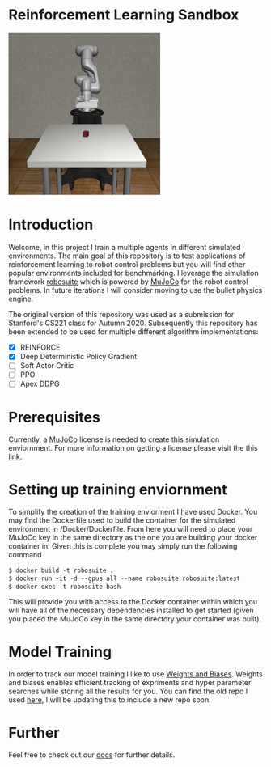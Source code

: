 # Reinforcement Learning Sandbox
<p float="left">
  <img src="assets/robotarmfull.png" width="300">
</p>
 <H1>Introduction</H1>
<p>
Welcome, in this project I train a multiple agents in different simulated environments. The main goal of this repository is to test applications of reinforcement learning to robot control problems but you will find other popular environments included for benchmarking. I leverage the simulation framework <a href="https://github.com/ARISE-Initiative/robosuite">robosuite</a> which is powered by <a href="http://mujoco.org/">MuJoCo</a> for the robot control problems. In future iterations I will consider moving to use the bullet physics engine.  
</p>
<p>
The original version of this repository was used as a submission for Stanford's CS221 class for Autumn 2020. Subsequently this repository has been extended to be used for multiple different algorithm implementations:

- [x] REINFORCE
- [x] Deep Deterministic Policy Gradient
- [ ] Soft Actor Critic
- [ ] PPO
- [ ] Apex DDPG
</p>

<H1>Prerequisites</H1>
<p>
Currently, a <a href="http://mujoco.org/">MuJoCo</a> license is needed to create this simulation enviornment. For more information on getting a license please visit the this <a href="https://www.roboti.us/license.html">link</a>.
</p>

<H1>Setting up training enviornment</H1>
<p>
To simplify the creation of the training enviorment I have used Docker. You may find the Dockerfile used to build the container for the simulated environment in /Docker/Dockerfile. From here you will need to place your MuJoCo key in the same directory as the one you are building your docker container in. Given this is complete you may simply run the following command
</p>
<pre><code>$ docker build -t robosuite .
$ docker run -it -d --gpus all --name robosuite robosuite:latest
$ docker exec -t robosuite bash
</code></pre>
 <p>
 This will provide you with access to the Docker container within which you will have all of the necessary dependencies installed to get started (given you placed the MuJoCo key in the same directory your container was built). 
 </p>
<H1>Model Training</H1>
In order to track our model training I like to use <a href="https://www.wandb.com/">Weights and Biases</a>. Weights and biases enables efficient tracking of expriments and hyper parameter searches while storing all the results for you. You can find the old repo I used <a href="https://wandb.ai/peterdavidfagan/cs221-project">here</a>, I will be updating this to include a new repo soon.
  
<H1>Further</H1>
<p>
Feel free to check out our <a href="https://peterdavidfagan.gitbook.io/peter-david-fagan/robot-arm">docs</a> for further details.
</p>
